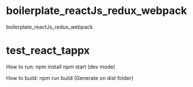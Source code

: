 # boilerplate_reactJs_redux_webpack
boilerplate_reactJs_redux_webpack
# test_react_tappx


How to run:
    npm install
    npm start (dev mode)
    
How to build:
    npm run build (Generate on dist folder)
